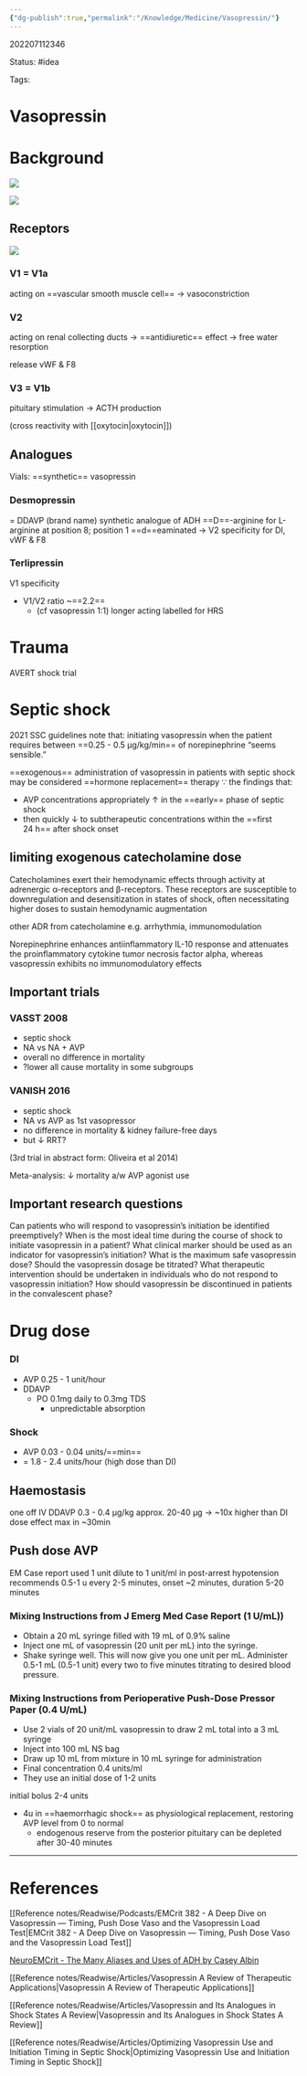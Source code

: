 ```yaml
---
{"dg-publish":true,"permalink":"/Knowledge/Medicine/Vasopressin/"}
---
```



202207112346

Status: #idea

Tags:

# Vasopressin
# Background
![](https://i.imgur.com/JUNuym5.png)

![](https://i.imgur.com/3CP4zGa.png)

## Receptors
![](https://i.imgur.com/Ruf4zfK.png)
### V1 = V1a
acting on ==vascular smooth muscle cell==
→ vasoconstriction
### V2
acting on renal collecting ducts
→ ==antidiuretic== effect → free water resorption

release vWF & F8
### V3 = V1b
pituitary stimulation → ACTH production

(cross reactivity with [[oxytocin\|oxytocin]])
## Analogues
Vials: ==synthetic== vasopressin
### Desmopressin
= DDAVP (brand name)
synthetic analogue of ADH
==D==-arginine for L-arginine at position 8; position 1 ==d==eaminated
→ V2 specificity
for DI, vWF & F8
### Terlipressin
V1 specificity
- V1/V2 ratio ~==2.2==
	- (cf vasopressin 1:1)
longer acting
labelled for HRS
# Trauma
AVERT shock trial
# Septic shock
2021 SSC guidelines note that: initiating vasopressin when the patient requires between ==0.25 - 0.5 μg/kg/min== of norepinephrine “seems sensible.”

==exogenous== administration of vasopressin in patients with septic shock may be considered ==hormone replacement== therapy ∵ the findings that:
- AVP concentrations appropriately ↑ in the ==early== phase of septic shock 
- then quickly ↓ to subtherapeutic concentrations within the ==first 24 h== after shock onset

## limiting exogenous catecholamine dose
Catecholamines exert their hemodynamic effects through activity at adrenergic α-receptors and β-receptors. These receptors are susceptible to downregulation and desensitization in states of shock, often necessitating higher doses to sustain hemodynamic augmentation

other ADR from catecholamine e.g. arrhythmia, immunomodulation

Norepinephrine enhances antiinflammatory IL-10 response and attenuates the proinflammatory cytokine tumor necrosis factor alpha, whereas vasopressin exhibits no immunomodulatory effects

## Important trials
### VASST 2008
- septic shock
- NA vs NA + AVP
- overall no difference in mortality
- ?lower all cause mortality in some subgroups
### VANISH 2016
- septic shock
- NA vs AVP as 1st vasopressor
- no difference in mortality & kidney failure-free days
- but ↓ RRT?

(3rd trial in abstract form: Oliveira et al 2014)

Meta-analysis: ↓ mortality a/w AVP agonist use

## Important research questions
Can patients who will respond to vasopressin’s initiation be identified preemptively?
When is the most ideal time during the course of shock to initiate vasopressin in a patient?
What clinical marker should be used as an indicator for vasopressin’s initiation?
What is the maximum safe vasopressin dose?
Should the vasopressin dosage be titrated?
What therapeutic intervention should be undertaken in individuals who do not respond to vasopressin initiation?
How should vasopressin be discontinued in patients in the convalescent phase?

# Drug dose

### DI
- AVP 0.25 - 1 unit/hour
- DDAVP 
	- PO 0.1mg daily to 0.3mg TDS
		- unpredictable absorption
### Shock
- AVP 0.03 - 0.04 units/==min==
- = 1.8 - 2.4 units/hour
(high dose than DI)
## Haemostasis
one off IV DDAVP 0.3 - 0.4 µg/kg
approx. 20-40 µg
→ ~10x higher than DI dose
effect max in ~30min
## Push dose AVP
EM Case report used 1 unit dilute to 1 unit/ml in post-arrest hypotension
recommends 0.5-1 u every 2-5 minutes, onset ~2 minutes, duration 5-20 minutes

### Mixing Instructions from J Emerg Med Case Report (1 U/mL))
- Obtain a 20 mL syringe filled with 19 mL of 0.9% saline
- Inject one mL of vasopressin (20 unit per mL) into the syringe.
- Shake syringe well. This will now give you one unit per mL. Administer 0.5-1 mL (0.5-1 unit) every two to five minutes titrating to desired blood pressure.

### Mixing Instructions from Perioperative Push-Dose Pressor Paper (0.4 U/mL)
- Use 2 vials of 20 unit/mL vasopressin to draw 2 mL total into a 3 mL syringe
- Inject into 100 mL NS bag
- Draw up 10 mL from mixture in 10 mL syringe for administration
- Final concentration 0.4 units/ml
- They use an initial dose of 1-2 units

initial bolus 2-4 units
- 4u in ==haemorrhagic shock== as physiological replacement, restoring AVP level from 0 to normal
	- endogenous reserve from the posterior pituitary can be depleted after 30-40 minutes

___
# References
[[Reference notes/Readwise/Podcasts/EMCrit 382 - A Deep Dive on Vasopressin —  Timing, Push Dose Vaso and the Vasopressin Load Test\|EMCrit 382 - A Deep Dive on Vasopressin —  Timing, Push Dose Vaso and the Vasopressin Load Test]]

[NeuroEMCrit - The Many Aliases and Uses of ADH by Casey Albin](https://emcrit.org/emcrit/uses-adh/)

[[Reference notes/Readwise/Articles/Vasopressin A Review of Therapeutic Applications\|Vasopressin A Review of Therapeutic Applications]]

[[Reference notes/Readwise/Articles/Vasopressin and Its Analogues in Shock States A Review\|Vasopressin and Its Analogues in Shock States A Review]]

[[Reference notes/Readwise/Articles/Optimizing Vasopressin Use and Initiation Timing in Septic Shock\|Optimizing Vasopressin Use and Initiation Timing in Septic Shock]]
